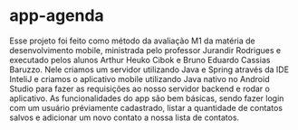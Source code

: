 # app-agenda

Esse projeto foi feito como método da avaliação M1 da matéria de desenvolvimento mobile, ministrada pelo professor Jurandir Rodrigues e executado pelos alunos Arthur Heuko Cibok e Bruno Eduardo Cassias Baruzzo.
Nele criamos um servidor utilizando Java e Spring através da IDE InteliJ e criamos o aplicativo mobile utilizando Java nativo no Android Studio para fazer as requisições ao nosso servidor backend e rodar o aplicativo.
As funcionalidades do app são bem básicas, sendo fazer login com um usuário préviamente cadastrado, listar a quantidade de contatos salvos e adicionar um novo contato a nossa lista de contatos.
